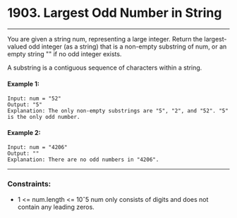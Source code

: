 # 1903. Largest Odd Number in String

---

You are given a string num, representing a large integer. Return the largest-valued odd integer (as a string) that is a non-empty substring of num, or an empty string "" if no odd integer exists.

A substring is a contiguous sequence of characters within a string.

#### Example 1:
```
Input: num = "52"
Output: "5"
Explanation: The only non-empty substrings are "5", "2", and "52". "5" is the only odd number.
```
#### Example 2:
```
Input: num = "4206"
Output: ""
Explanation: There are no odd numbers in "4206".
```

---
### Constraints:

- 1 <= num.length <= 10ˆ5
  num only consists of digits and does not contain any leading zeros.